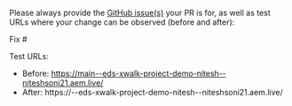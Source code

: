 Please always provide the [GitHub issue(s)](../issues) your PR is for, as well as test URLs where your change can be observed (before and after):

Fix #<gh-issue-id>

Test URLs:
- Before: https://main--eds-xwalk-project-demo-nitesh--niteshsoni21.aem.live/
- After: https://<branch>--eds-xwalk-project-demo-nitesh--niteshsoni21.aem.live/
